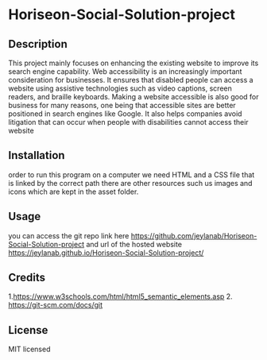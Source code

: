 # Horiseon-Social-Solution-project


## Description 

This project mainly focuses on enhancing the existing website to improve its search engine capability.
Web accessibility is an increasingly important consideration for businesses. It ensures that disabled people can access a website using assistive technologies such as video captions, screen readers, and braille keyboards. Making a website accessible is also good for business for many reasons, one being that accessible sites are better positioned in search engines like Google. It also helps companies avoid litigation that can occur when people with disabilities cannot access their website


## Installation

order to run this program on a computer we need HTML and a CSS file that is linked by the correct path 
there are other resources such us images and icons which are kept in the asset folder.

## Usage

you can access the git repo link here  https://github.com/jeylanab/Horiseon-Social-Solution-project and url of the hosted website https://jeylanab.github.io/Horiseon-Social-Solution-project/



## Credits

   1.https://www.w3schools.com/html/html5_semantic_elements.asp 
   2. https://git-scm.com/docs/git


## License

MIT licensed
